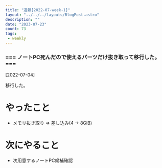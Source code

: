 ```yaml
---
title: "週報[2022-07-week-1]"
layout: "../../../layouts/BlogPost.astro"
description: ""
date: "2023-07-23"
count: 73
tags:
 - weekly
---
```





### === ノートPC死んだので使えるパーツだけ抜き取って移行した。 ===

[2022-07-04]

移行した。

# やったこと

* メモリ抜き取り => 差し込み(4 -> 8GiB)

# 次にやること

* 次用意するノートPC候補確認

